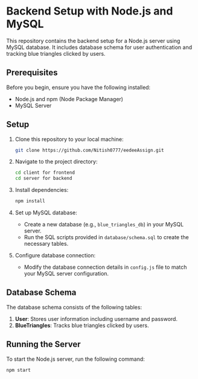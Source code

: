 # Backend Setup with Node.js and MySQL

This repository contains the backend setup for a Node.js server using MySQL database. It includes database schema for user authentication and tracking blue triangles clicked by users.

## Prerequisites

Before you begin, ensure you have the following installed:

- Node.js and npm (Node Package Manager)
- MySQL Server

## Setup

1. Clone this repository to your local machine:

    ```bash
    git clone https://github.com/Nitish0777/eedeeAssign.git
    ```

2. Navigate to the project directory:

    ```bash
    cd client for frontend
    cd server for backend
    ```

3. Install dependencies:

    ```bash
    npm install
    ```

4. Set up MySQL database:

    - Create a new database (e.g., `blue_triangles_db`) in your MySQL server.
    - Run the SQL scripts provided in `database/schema.sql` to create the necessary tables.

5. Configure database connection:

    - Modify the database connection details in `config.js` file to match your MySQL server configuration.

## Database Schema

The database schema consists of the following tables:

1. **User**: Stores user information including username and password.
2. **BlueTriangles**: Tracks blue triangles clicked by users.

## Running the Server

To start the Node.js server, run the following command:

```bash
npm start
